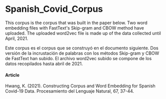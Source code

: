 # Spanish_Covid_Corpus

This corpus is the corpus that was built in the paper below. Two word embedding files with FastText's Skip-gram and CBOW method have uploaded. The uploaded word2vec file is made up of the data collected until April, 2021. 

Este corpus es el corpus que se construyó en el documento siguiente. Dos versión de la incrustación de palabras con los métodos Skip-gram y CBOW de FastText han subido. El archivo word2vec subido se compone de los datos recopilados hasta abril de 2021.


#### Article
Hwang, K. (2021). Constructing Corpus and Word Embedding for Spanish Covid-19 Data. Procesamiento del Lenguaje Natural, 67, 37-44.
